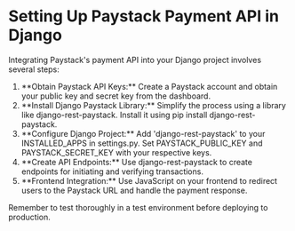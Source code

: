 <!DOCTYPE html>
<html lang="en">
<head>
  <meta charset="UTF-8">
  <meta name="viewport" content="width=device-width, initial-scale=1.0">
  <title>Paystack Payment API in Django</title>
</head>
<body>
  <h1>Setting Up Paystack Payment API in Django</h1>
  <p>Integrating Paystack's payment API into your Django project involves several steps:</p>
  <ol>
    <li>**Obtain Paystack API Keys:** Create a Paystack account and obtain your public key and secret key from the dashboard.</li>
    <li>**Install Django Paystack Library:** Simplify the process using a library like django-rest-paystack. Install it using pip install django-rest-paystack.</li>
    <li>**Configure Django Project:** Add 'django-rest-paystack' to your INSTALLED_APPS in settings.py. Set PAYSTACK_PUBLIC_KEY and PAYSTACK_SECRET_KEY with your respective keys.</li>
    <li>**Create API Endpoints:** Use django-rest-paystack to create endpoints for initiating and verifying transactions.</li>
    <li>**Frontend Integration:** Use JavaScript on your frontend to redirect users to the Paystack URL and handle the payment response.</li>
  </ol>
  <p>Remember to test thoroughly in a test environment before deploying to production.</p>
</body>
</html>

